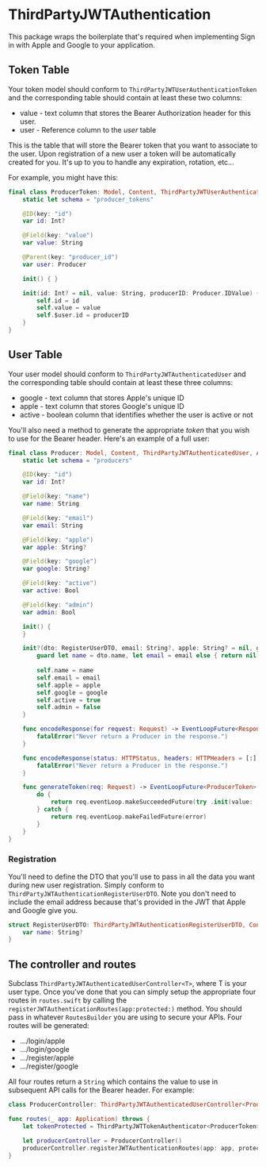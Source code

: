 # ThirdPartyJWTAuthentication

This package wraps the boilerplate that's required when implementing Sign in with Apple and Google to your application.  


## Token Table

Your token model should conform to `ThirdPartyJWTUserAuthenticationToken` and the corresponding table 
should contain at least these two columns:

- value - text column that stores the Bearer Authorization header for this user.
- user - Reference column to the *user* table

This is the table that will store the Bearer token that you want to associate to the user.  Upon registration of a new
user a token will be automatically created for you.  It's up to you to handle any expiration, rotation, etc...

For example, you might have this:

```swift
final class ProducerToken: Model, Content, ThirdPartyJWTUserAuthenticationToken {
    static let schema = "producer_tokens"

    @ID(key: "id")
    var id: Int?

    @Field(key: "value")
    var value: String

    @Parent(key: "producer_id")
    var user: Producer

    init() { }

    init(id: Int? = nil, value: String, producerID: Producer.IDValue) {
        self.id = id
        self.value = value
        self.$user.id = producerID
    }
}
```

## User Table

Your user model should conform to `ThirdPartyJWTAuthenticatedUser` and the corresponding table should contain at least these three columns:

- google - text column that stores Apple's unique ID
- apple - text column that stores Google's unique ID
- active - boolean column that identifies whether the user is active or not

You'll also need a method to generate the appropriate *token* that you wish to use for the Bearer header.  Here's an
example of a full user:

```swift
final class Producer: Model, Content, ThirdPartyJWTAuthenticatedUser, Authenticatable {
    static let schema = "producers"

    @ID(key: "id")
    var id: Int?

    @Field(key: "name")
    var name: String

    @Field(key: "email")
    var email: String

    @Field(key: "apple")
    var apple: String?

    @Field(key: "google")
    var google: String?

    @Field(key: "active")
    var active: Bool

    @Field(key: "admin")
    var admin: Bool

    init() {
    }

    init?(dto: RegisterUserDTO, email: String?, apple: String? = nil, google: String? = nil) {
        guard let name = dto.name, let email = email else { return nil }
        
        self.name = name
        self.email = email
        self.apple = apple
        self.google = google
        self.active = true
        self.admin = false
    }

    func encodeResponse(for request: Request) -> EventLoopFuture<Response> {
        fatalError("Never return a Producer in the response.")
    }

    func encodeResponse(status: HTTPStatus, headers: HTTPHeaders = [:], for request: Request) -> EventLoopFuture<Response> {
        fatalError("Never return a Producer in the response.")
    }

    func generateToken(req: Request) -> EventLoopFuture<ProducerToken> {
        do {
            return req.eventLoop.makeSucceededFuture(try .init(value: [UInt8].random(count: 16).base64, producerID: self.requireID()))
        } catch {
            return req.eventLoop.makeFailedFuture(error)
        }
    }
}
```

### Registration

You'll need to define the DTO that you'll use to pass in all the data you want during new user registration.  Simply conform to
`ThirdPartyJWTAuthenticationRegisterUserDTO`.  Note you don't need to include the email address because that's
provided in the JWT that Apple and Google give you.

```swift
struct RegisterUserDTO: ThirdPartyJWTAuthenticationRegisterUserDTO, Content {
    var name: String?
}
```

## The controller and routes

Subclass `ThirdPartyJWTAuthenticatedUserController<T>`, where T is your user type.  Once you've done that
you can simply setup the appropriate four routes in `routes.swift` by calling the `registerJWTAuthenticationRoutes(app:protected:)` method.  You should pass in whatever `RoutesBuilder` you are using to secure your APIs.  Four routes will be generated:

- .../login/apple
- .../login/google
- .../register/apple
- .../register/google

All four routes return a `String` which contains the value to use in subsequent API calls for the Bearer header.  For example:

```swift
class ProducerController: ThirdPartyJWTAuthenticatedUserController<Producer> { }

func routes(_ app: Application) throws {
    let tokenProtected = ThirdPartyJWTTokenAuthenticator<ProducerToken>.guardMiddleware(app: app)

    let producerController = ProducerController()
    producerController.registerJWTAuthenticationRoutes(app: app, protected: tokenProtected)
}
```

